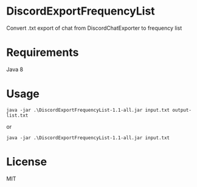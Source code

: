 # DiscordExportFrequencyList
Convert .txt export of chat from DiscordChatExporter to frequency list

# Requirements
Java 8

# Usage
```
java -jar .\DiscordExportFrequencyList-1.1-all.jar input.txt output-list.txt
```
or
```
java -jar .\DiscordExportFrequencyList-1.1-all.jar input.txt
```

# License
MIT
